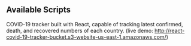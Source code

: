 ## Available Scripts

COVID-19 tracker built with React, capable of tracking latest confirmed, death, and recovered numbers of each country. (live demo: http://react-covid-19-tracker-bucket.s3-website-us-east-1.amazonaws.com/)
